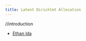 ```yaml
---
title: Latent Dirichlet Allocation
---
```


//introduction


* [Ethan lda](/docs/examples/ethanlda/)